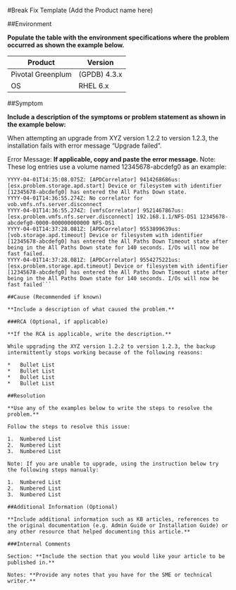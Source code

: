 
#Break Fix Template (Add the Product name here)

##Environment

**Populate the table with the environment specifications where the problem occurred as shown the example below.**

Product | Version
------- | --------
Pivotal Greenplum | (GPDB)	4.3.x
OS | RHEL 6.x
	 
##Symptom

**Include a description of the symptoms or problem statement as shown in the example below:**

When attempting an upgrade from XYZ version 1.2.2 to version 1.2.3, the installation fails with error message “Upgrade failed”.

Error Message:
**If applicable, copy and paste the error message.**
Note: These log entries use a volume named 12345678-abcdefg0 as an example:

```YYYY-04-01T14:35:08.074Z: [APDCorrelator] 9413898746us: [vob.storage.apd.start] Device or filesystem with identifier [12345678-abcdefg0] has entered the All Paths Down state.
YYYY-04-01T14:35:08.075Z: [APDCorrelator] 9414268686us: [esx.problem.storage.apd.start] Device or filesystem with identifier [12345678-abcdefg0] has entered the All Paths Down state.
YYYY-04-01T14:36:55.274Z: No correlator for vob.vmfs.nfs.server.disconnect
YYYY-04-01T14:36:55.274Z: [vmfsCorrelator] 9521467867us: [esx.problem.vmfs.nfs.server.disconnect] 192.168.1.1/NFS-DS1 12345678-abcdefg0-0000-000000000000 NFS-DS1
YYYY-04-01T14:37:28.081Z: [APDCorrelator] 9553899639us: [vob.storage.apd.timeout] Device or filesystem with identifier [12345678-abcdefg0] has entered the All Paths Down Timeout state after being in the All Paths Down state for 140 seconds. I/Os will now be fast failed.
YYYY-04-01T14:37:28.081Z: [APDCorrelator] 9554275221us: [esx.problem.storage.apd.timeout] Device or filesystem with identifier [12345678-abcdefg0] has entered the All Paths Down Timeout state after being in the All Paths Down state for 140 seconds. I/Os will now be fast failed``` 

##Cause (Recommended if known)

**Include a description of what caused the problem.**

###RCA (Optional, if applicable)

**If the RCA is applicable, write the description.**

While upgrading the XYZ version 1.2.2 to version 1.2.3, the backup intermittently stops working because of the following reasons:

*	Bullet List
*	Bullet List
*	Bullet List
*	Bullet List

##Resolution

**Use any of the examples below to write the steps to resolve the problem.**

Follow the steps to resolve this issue:

1.	Numbered List
2.	Numbered List
3.	Numbered List

Note: If you are unable to upgrade, using the instruction below try the following steps manually:

1.	Numbered List
2.	Numbered List
3.	Numbered List

##Additional Information (Optional)

**Include additional information such as KB articles, references to the original documentation (e.g. Admin Guide or Installation Guide) or any other resource that helped documenting this article.**

###Internal Comments

Section: **Include the section that you would like your article to be published in.**

Notes: **Provide any notes that you have for the SME or technical writer.**


